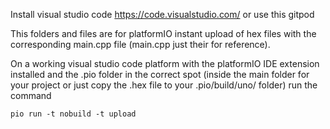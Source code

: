Install visual studio code https://code.visualstudio.com/ or use this gitpod


This folders and files are for platformIO instant upload of hex files with the corresponding main.cpp file (main.cpp just their for reference).

On a working visual studio code platform with the platformIO IDE extension installed and the .pio folder 
in the correct spot (inside the main folder for your project or just copy the .hex file to your .pio/build/uno/ folder) run the command


```
pio run -t nobuild -t upload

```
